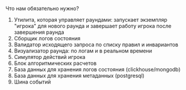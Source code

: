 Что нам обязательно нужно?

1. Утилита, которая управляет раундами: запускает экземпляр "игрока" для нового раунда и завершает работу игрока после завершения раунда
2. Сборщик логов состояния
3. Валидатор исходящего запроса по списку правил и инвариантов
4. Визуализатор раунда: по логам и в реальном времени
5. Симулятор действий игрока
6. Блок алгоритмических расчетов
7. База данных для хранения логов состояния (clickhouse/mongodb)
8. База данных для хранения метаданных (postgresql)
9. Шина событий